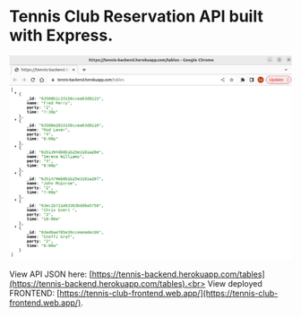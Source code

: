 # Tennis Club Reservation API built with Express.

![Reservation API Screenshot](image.png)

View API JSON here: [https://tennis-backend.herokuapp.com/tables](https://tennis-backend.herokuapp.com/tables).<br>
View deployed FRONTEND: [https://tennis-club-frontend.web.app/](https://tennis-club-frontend.web.app/).
